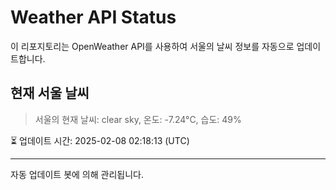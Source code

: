 
# Weather API Status

이 리포지토리는 OpenWeather API를 사용하여 서울의 날씨 정보를 자동으로 업데이트합니다.

## 현재 서울 날씨
> 서울의 현재 날씨: clear sky, 온도: -7.24°C, 습도: 49%

⏳ 업데이트 시간: 2025-02-08 02:18:13 (UTC)

---
자동 업데이트 봇에 의해 관리됩니다.
